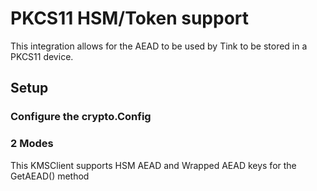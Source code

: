 # PKCS11 HSM/Token support

This integration allows for the AEAD to be used by Tink to be stored in a PKCS11 device.

## Setup

### Configure the crypto.Config

### 2 Modes

This KMSClient supports HSM AEAD and Wrapped AEAD keys for the GetAEAD() method

